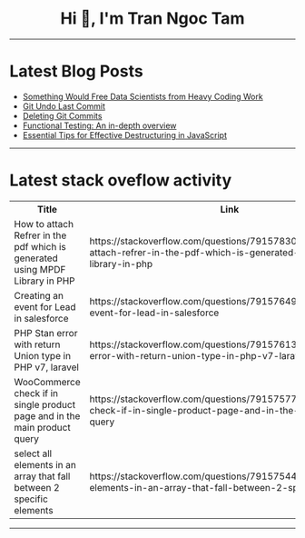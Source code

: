 <h1 align="center">Hi 👋, I'm Tran Ngoc Tam</h1>

---

# Latest Blog Posts 
<!-- BLOG-POST-LIST:START -->
- [Something Would Free Data Scientists from Heavy Coding Work](https://dev.to/esproc_spl/something-would-free-data-scientists-from-heavy-coding-work-5dk9)
- [Git Undo Last Commit](https://dev.to/cicube/git-undo-last-commit-1jmh)
- [Deleting Git Commits](https://dev.to/cicube/deleting-git-commits-1pa2)
- [Functional Testing: An in-depth overview](https://dev.to/keploy/functional-testing-an-in-depth-overview-ge2)
- [Essential Tips for Effective Destructuring in JavaScript](https://dev.to/wizdomtek/essential-tips-for-effective-destructuring-in-javascript-4jge)
<!-- BLOG-POST-LIST:END -->

---

# Latest stack oveflow activity
<table>
  <tr><th>Title</th><th>Link</th></tr>
  <!-- STACKOVERFLOW:START --><tr><td>How to attach Refrer in the pdf which is generated using MPDF Library in PHP</td><td>https://stackoverflow.com/questions/79157830/how-to-attach-refrer-in-the-pdf-which-is-generated-using-mpdf-library-in-php</td></tr><tr><td>Creating an event for Lead in salesforce</td><td>https://stackoverflow.com/questions/79157649/creating-an-event-for-lead-in-salesforce</td></tr><tr><td>PHP Stan error with return Union type in PHP v7, laravel</td><td>https://stackoverflow.com/questions/79157613/php-stan-error-with-return-union-type-in-php-v7-laravel</td></tr><tr><td>WooCommerce check if in single product page and in the main product query</td><td>https://stackoverflow.com/questions/79157577/woocommerce-check-if-in-single-product-page-and-in-the-main-product-query</td></tr><tr><td>select all elements in an array that fall between 2 specific elements</td><td>https://stackoverflow.com/questions/79157544/select-all-elements-in-an-array-that-fall-between-2-specific-elements</td></tr><!-- STACKOVERFLOW:END -->
</table>

---


